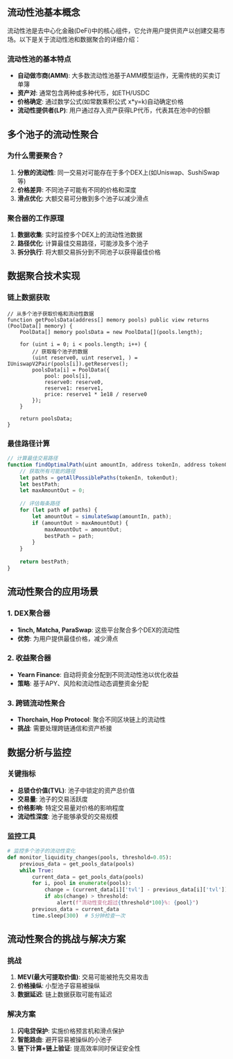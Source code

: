 
## 流动性池基本概念
流动性池是去中心化金融(DeFi)中的核心组件，它允许用户提供资产以创建交易市场。以下是关于流动性池和数据聚合的详细介绍：

### 流动性池的基本特点
- **自动做市商(AMM)**: 大多数流动性池基于AMM模型运作，无需传统的买卖订单簿
- **资产对**: 通常包含两种或多种代币，如ETH/USDC
- **价格确定**: 通过数学公式(如常数乘积公式 x*y=k)自动确定价格
- **流动性提供者(LP)**: 用户通过存入资产获得LP代币，代表其在池中的份额
  
## 多个池子的流动性聚合

### 为什么需要聚合？
1. **分散的流动性**: 同一交易对可能存在于多个DEX上(如Uniswap、SushiSwap等)
2. **价格差异**: 不同池子可能有不同的价格和深度
3. **滑点优化**: 大额交易可分散到多个池子以减少滑点
   
### 聚合器的工作原理
1. **数据收集**: 实时监控多个DEX上的流动性池数据
2. **路径优化**: 计算最佳交易路径，可能涉及多个池子
3. **拆分执行**: 将大额交易拆分到不同池子以获得最佳价格
   
## 数据聚合技术实现
### 链上数据获取

```solidity
// 从多个池子获取价格和流动性数据
function getPoolsData(address[] memory pools) public view returns (PoolData[] memory) {
    PoolData[] memory poolsData = new PoolData[](pools.length);
    
    for (uint i = 0; i < pools.length; i++) {
        // 获取每个池子的数据
        (uint reserve0, uint reserve1, ) = IUniswapV2Pair(pools[i]).getReserves();
        poolsData[i] = PoolData({
            pool: pools[i],
            reserve0: reserve0,
            reserve1: reserve1,
            price: reserve1 * 1e18 / reserve0
        });
    }
    
    return poolsData;
}
```

### 最佳路径计算
 
```javascript
// 计算最佳交易路径
function findOptimalPath(uint amountIn, address tokenIn, address tokenOut) {
    // 获取所有可能的路径
    let paths = getAllPossiblePaths(tokenIn, tokenOut);
    let bestPath;
    let maxAmountOut = 0;
    
    // 评估每条路径
    for (let path of paths) {
        let amountOut = simulateSwap(amountIn, path);
        if (amountOut > maxAmountOut) {
            maxAmountOut = amountOut;
            bestPath = path;
        }
    }
    
    return bestPath;
}
```

## 流动性聚合的应用场景
### 1. DEX聚合器
- **1inch, Matcha, ParaSwap**: 这些平台聚合多个DEX的流动性
- **优势**: 为用户提供最佳价格，减少滑点
### 2. 收益聚合器
- **Yearn Finance**: 自动将资金分配到不同流动性池以优化收益
- **策略**: 基于APY、风险和流动性动态调整资金分配
### 3. 跨链流动性聚合
- **Thorchain, Hop Protocol**: 聚合不同区块链上的流动性
- **挑战**: 需要处理跨链通信和资产桥接
## 数据分析与监控
### 关键指标
- **总锁仓价值(TVL)**: 池子中锁定的资产总价值
- **交易量**: 池子的交易活跃度
- **价格影响**: 特定交易量对价格的影响程度
- **流动性深度**: 池子能够承受的交易规模
### 监控工具

```python
# 监控多个池子的流动性变化
def monitor_liquidity_changes(pools, threshold=0.05):
    previous_data = get_pools_data(pools)
    while True:
        current_data = get_pools_data(pools)
        for i, pool in enumerate(pools):
            change = (current_data[i]['tvl'] - previous_data[i]['tvl']) / previous_data[i]['tvl']
            if abs(change) > threshold:
                alert(f"流动性变化超过{threshold*100}%: {pool}")
        previous_data = current_data
        time.sleep(300)  # 5分钟检查一次
```

## 流动性聚合的挑战与解决方案
### 挑战
1. **MEV(最大可提取价值)**: 交易可能被抢先交易攻击
2. **价格操纵**: 小型池子容易被操纵
3. **数据延迟**: 链上数据获取可能有延迟
### 解决方案
1. **闪电贷保护**: 实施价格预言机和滑点保护
2. **智能路由**: 避开容易被操纵的小池子
3. **链下计算+链上验证**: 提高效率同时保证安全性
